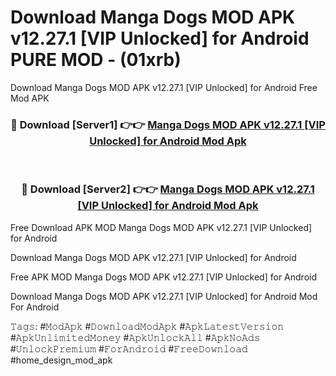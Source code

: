 # Download Manga Dogs MOD APK v12.27.1 [VIP Unlocked] for Android PURE MOD - (01xrb)
Download Manga Dogs MOD APK v12.27.1 [VIP Unlocked] for Android Free Mod APK

<div align="center">
<h3>🔴 Download [Server1] 👉👉 <a href="https://apk-comot.site?title=Manga_Dogs_MOD_APK_v12.27.1_[VIP_Unlocked]_for_Android">Manga Dogs MOD APK v12.27.1 [VIP Unlocked] for Android Mod Apk</a></h3><br>

<h3>🔴 Download [Server2] 👉👉 <a href="https://apk-comot.site?title=Manga_Dogs_MOD_APK_v12.27.1_[VIP_Unlocked]_for_Android">Manga Dogs MOD APK v12.27.1 [VIP Unlocked] for Android Mod Apk</a></h3>
</div>


Free Download APK MOD Manga Dogs MOD APK v12.27.1 [VIP Unlocked] for Android

Download Manga Dogs MOD APK v12.27.1 [VIP Unlocked] for Android 

Free APK MOD Manga Dogs MOD APK v12.27.1 [VIP Unlocked] for Android 

Download Manga Dogs MOD APK v12.27.1 [VIP Unlocked] for Android Mod For Android

𝚃𝚊𝚐𝚜: #𝙼𝚘𝚍𝙰𝚙𝚔 #𝙳𝚘𝚠𝚗𝚕𝚘𝚊𝚍𝙼𝚘𝚍𝙰𝚙𝚔 #𝙰𝚙𝚔𝙻𝚊𝚝𝚎𝚜𝚝𝚅𝚎𝚛𝚜𝚒𝚘𝚗 #𝙰𝚙𝚔𝚄𝚗𝚕𝚒𝚖𝚒𝚝𝚎𝚍𝙼𝚘𝚗𝚎𝚢 #𝙰𝚙𝚔𝚄𝚗𝚕𝚘𝚌𝚔𝙰𝚕𝚕 #𝙰𝚙𝚔𝙽𝚘𝙰𝚍𝚜 #𝚄𝚗𝚕𝚘𝚌𝚔𝙿𝚛𝚎𝚖𝚒𝚞𝚖 #𝙵𝚘𝚛𝙰𝚗𝚍𝚛𝚘𝚒𝚍 #𝙵𝚛𝚎𝚎𝙳𝚘𝚠𝚗𝚕𝚘𝚊𝚍 #home_design_mod_apk